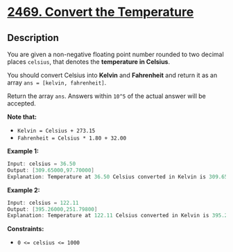 # [2469. Convert the Temperature](https://leetcode.com/problems/convert-the-temperature/)
## Description

You are given a non-negative floating point number rounded to two decimal places `celsius`, that denotes the **temperature in Celsius**.

You should convert Celsius into **Kelvin** and **Fahrenheit** and return it as an array ``ans = [kelvin, fahrenheit]``.

Return the array ``ans``. Answers within ``10^5`` of the actual answer will be accepted.

**Note that:**
* `Kelvin = Celsius + 273.15`
* `Fahrenheit = Celsius * 1.80 + 32.00`

**Example 1:**
```go
Input: celsius = 36.50
Output: [309.65000,97.70000]
Explanation: Temperature at 36.50 Celsius converted in Kelvin is 309.65 and converted in Fahrenheit is 97.70.
```

**Example 2:**
```go
Input: celsius = 122.11
Output: [395.26000,251.79800]
Explanation: Temperature at 122.11 Celsius converted in Kelvin is 395.26 and converted in Fahrenheit is 251.798.
```


**Constraints:**
* `0 <= celsius <= 1000`

